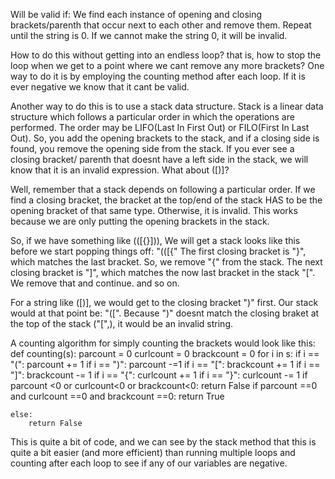  
 Will be valid if: 
 We find each instance of opening and closing brackets/parenth that 
 occur next to each other and remove them. Repeat until the string is 0. 
 If we cannot make the string 0, it will be invalid. 

 How to do this without getting into an endless loop? that is, how to stop
 the loop when we get to a point where we cant remove any more brackets?
 One way to do it is by employing the counting method after each loop. If 
 it is ever negative we know that it cant be valid. 

 Another way to do this is to use a stack data structure. 
 Stack is a linear data structure which follows a particular order in which the
 operations are performed. The order may be LIFO(Last In First Out) or 
 FILO(First In Last Out). 
 So, you add the opening brackets to the stack, and if a closing side is found, 
 you remove the opening side from the stack. If you ever see a closing bracket/
 parenth that doesnt have a left side in the stack, we will know that it is 
 an invalid expression. What about ([)]?

 Well, remember that a stack depends on following a particular order. 
 If we find a closing bracket, the bracket at the top/end of the stack HAS
 to be the opening bracket of that same type. Otherwise, it is invalid. This works
 because we are only putting the opening brackets in the stack. 

So, if we have something like (([{}])), We will get a stack looks like this 
 before we start popping things off: 
 "(([{"
The first closing bracket is "}", which matches the last bracket. So, 
we remove "{" from the stack. The next closing bracket is "]",
which matches the now last bracket in the stack "[". We remove that and continue. 
and so on. 

For a string like ([)], we would get to the closing bracket ")" first. Our stack
would at that point be: "([". 
Because ")" doesnt match the closing braket at the top of the stack ("[",), 
it would be an invalid string. 



A counting algorithm for simply counting the brackets would look like this: 
def counting(s): 
    parcount = 0
    curlcount = 0
    brackcount = 0
    for i in s: 
        if i == "(":
            parcount += 1
        if i == ")": 
            parcount -=1
        if i == "[": 
            brackcount += 1
        if i == "]": 
            brackcount -= 1
        if i == "{": 
            curlcount += 1
        if i == "}": 
            curlcount -= 1
        if parcount <0 or curlcount<0 or brackcount<0: 
            return False
    if parcount ==0 and curlcount ==0 and brackcount ==0:
        return True
    
    else: 
        return False

This is quite a bit of code, and we can see by the stack method that this is 
quite a bit easier (and more efficient) than running multiple loops and counting
after each loop to see if any of our variables are negative. 


